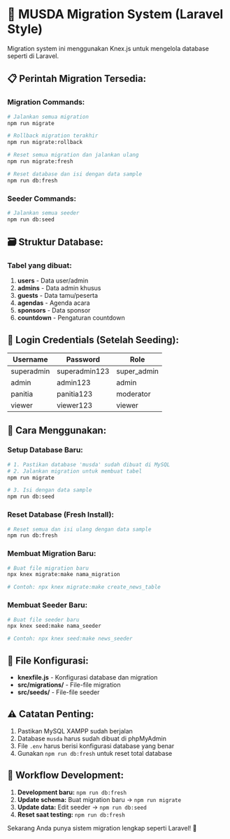 # 🚀 MUSDA Migration System (Laravel Style)

Migration system ini menggunakan Knex.js untuk mengelola database seperti di Laravel.

## 📋 **Perintah Migration Tersedia:**

### **Migration Commands:**
```bash
# Jalankan semua migration
npm run migrate

# Rollback migration terakhir
npm run migrate:rollback

# Reset semua migration dan jalankan ulang
npm run migrate:fresh

# Reset database dan isi dengan data sample
npm run db:fresh
```

### **Seeder Commands:**
```bash
# Jalankan semua seeder
npm run db:seed
```

## 🗃️ **Struktur Database:**

### **Tabel yang dibuat:**
1. **users** - Data user/admin
2. **admins** - Data admin khusus
3. **guests** - Data tamu/peserta
4. **agendas** - Agenda acara
5. **sponsors** - Data sponsor
6. **countdown** - Pengaturan countdown

## 🔑 **Login Credentials (Setelah Seeding):**

| Username   | Password      | Role        |
|------------|---------------|-------------|
| superadmin | superadmin123 | super_admin |
| admin      | admin123      | admin       |
| panitia    | panitia123    | moderator   |
| viewer     | viewer123     | viewer      |

## 📝 **Cara Menggunakan:**

### **Setup Database Baru:**
```bash
# 1. Pastikan database 'musda' sudah dibuat di MySQL
# 2. Jalankan migration untuk membuat tabel
npm run migrate

# 3. Isi dengan data sample
npm run db:seed
```

### **Reset Database (Fresh Install):**
```bash
# Reset semua dan isi ulang dengan data sample
npm run db:fresh
```

### **Membuat Migration Baru:**
```bash
# Buat file migration baru
npx knex migrate:make nama_migration

# Contoh: npx knex migrate:make create_news_table
```

### **Membuat Seeder Baru:**
```bash
# Buat file seeder baru
npx knex seed:make nama_seeder

# Contoh: npx knex seed:make news_seeder
```

## 🔧 **File Konfigurasi:**

- **knexfile.js** - Konfigurasi database dan migration
- **src/migrations/** - File-file migration
- **src/seeds/** - File-file seeder

## ⚠️ **Catatan Penting:**

1. Pastikan MySQL XAMPP sudah berjalan
2. Database `musda` harus sudah dibuat di phpMyAdmin
3. File `.env` harus berisi konfigurasi database yang benar
4. Gunakan `npm run db:fresh` untuk reset total database

## 🎯 **Workflow Development:**

1. **Development baru:** `npm run db:fresh`
2. **Update schema:** Buat migration baru → `npm run migrate`
3. **Update data:** Edit seeder → `npm run db:seed`
4. **Reset saat testing:** `npm run db:fresh`

Sekarang Anda punya sistem migration lengkap seperti Laravel! 🎉